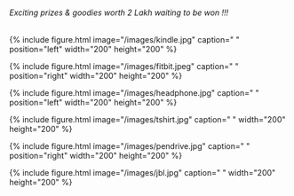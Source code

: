 
 
###### Exciting prizes & goodies worth 2 Lakh waiting to be won !!!


{% include figure.html image="/images/kindle.jpg" caption=" " position="left" width="200" height="200" %}



{% include figure.html image="/images/fitbit.jpeg" caption=" " position="right" width="200" height="200" %}


{% include figure.html image="/images/headphone.jpg" caption=" " position="left" width="200" height="200" %}


{% include figure.html image="/images/tshirt.jpg" caption=" " width="200" height="200" %}


{% include figure.html image="/images/pendrive.jpg" caption=" " position="right" width="200" height="200" %}


{% include figure.html image="/images/jbl.jpg" caption=" " width="200" height="200" %}
